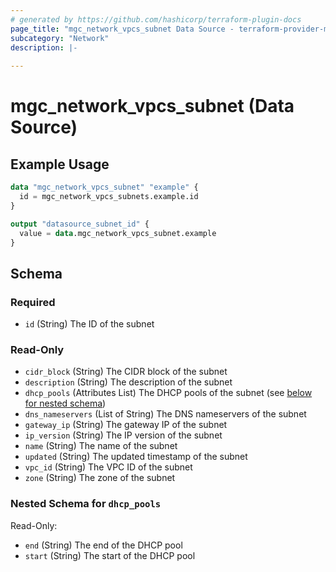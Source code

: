 ```yaml
---
# generated by https://github.com/hashicorp/terraform-plugin-docs
page_title: "mgc_network_vpcs_subnet Data Source - terraform-provider-mgc"
subcategory: "Network"
description: |-
  
---
```


# mgc_network_vpcs_subnet (Data Source)



## Example Usage

```terraform
data "mgc_network_vpcs_subnet" "example" {
  id = mgc_network_vpcs_subnets.example.id
}

output "datasource_subnet_id" {
  value = data.mgc_network_vpcs_subnet.example
}
```

<!-- schema generated by tfplugindocs -->
## Schema

### Required

- `id` (String) The ID of the subnet

### Read-Only

- `cidr_block` (String) The CIDR block of the subnet
- `description` (String) The description of the subnet
- `dhcp_pools` (Attributes List) The DHCP pools of the subnet (see [below for nested schema](#nestedatt--dhcp_pools))
- `dns_nameservers` (List of String) The DNS nameservers of the subnet
- `gateway_ip` (String) The gateway IP of the subnet
- `ip_version` (String) The IP version of the subnet
- `name` (String) The name of the subnet
- `updated` (String) The updated timestamp of the subnet
- `vpc_id` (String) The VPC ID of the subnet
- `zone` (String) The zone of the subnet

<a id="nestedatt--dhcp_pools"></a>
### Nested Schema for `dhcp_pools`

Read-Only:

- `end` (String) The end of the DHCP pool
- `start` (String) The start of the DHCP pool
